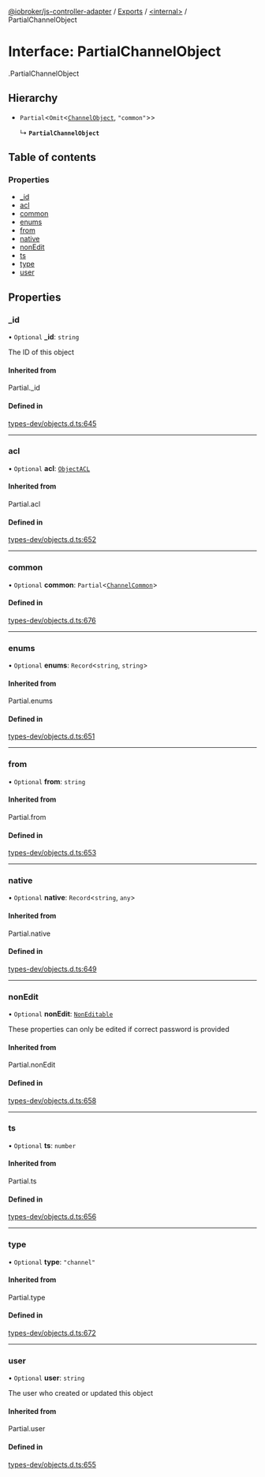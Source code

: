 [@iobroker/js-controller-adapter](../README.md) / [Exports](../modules.md) / [<internal\>](../modules/internal_.md) / PartialChannelObject

# Interface: PartialChannelObject

[<internal>](../modules/internal_.md).PartialChannelObject

## Hierarchy

- `Partial`<`Omit`<[`ChannelObject`](internal_.ChannelObject.md), ``"common"``\>\>

  ↳ **`PartialChannelObject`**

## Table of contents

### Properties

- [\_id](internal_.PartialChannelObject.md#_id)
- [acl](internal_.PartialChannelObject.md#acl)
- [common](internal_.PartialChannelObject.md#common)
- [enums](internal_.PartialChannelObject.md#enums)
- [from](internal_.PartialChannelObject.md#from)
- [native](internal_.PartialChannelObject.md#native)
- [nonEdit](internal_.PartialChannelObject.md#nonedit)
- [ts](internal_.PartialChannelObject.md#ts)
- [type](internal_.PartialChannelObject.md#type)
- [user](internal_.PartialChannelObject.md#user)

## Properties

### \_id

• `Optional` **\_id**: `string`

The ID of this object

#### Inherited from

Partial.\_id

#### Defined in

[types-dev/objects.d.ts:645](https://github.com/ioBroker/ioBroker.js-controller/blob/297e6576/packages/types-dev/objects.d.ts#L645)

___

### acl

• `Optional` **acl**: [`ObjectACL`](internal_.ObjectACL.md)

#### Inherited from

Partial.acl

#### Defined in

[types-dev/objects.d.ts:652](https://github.com/ioBroker/ioBroker.js-controller/blob/297e6576/packages/types-dev/objects.d.ts#L652)

___

### common

• `Optional` **common**: `Partial`<[`ChannelCommon`](internal_.ChannelCommon.md)\>

#### Defined in

[types-dev/objects.d.ts:676](https://github.com/ioBroker/ioBroker.js-controller/blob/297e6576/packages/types-dev/objects.d.ts#L676)

___

### enums

• `Optional` **enums**: `Record`<`string`, `string`\>

#### Inherited from

Partial.enums

#### Defined in

[types-dev/objects.d.ts:651](https://github.com/ioBroker/ioBroker.js-controller/blob/297e6576/packages/types-dev/objects.d.ts#L651)

___

### from

• `Optional` **from**: `string`

#### Inherited from

Partial.from

#### Defined in

[types-dev/objects.d.ts:653](https://github.com/ioBroker/ioBroker.js-controller/blob/297e6576/packages/types-dev/objects.d.ts#L653)

___

### native

• `Optional` **native**: `Record`<`string`, `any`\>

#### Inherited from

Partial.native

#### Defined in

[types-dev/objects.d.ts:649](https://github.com/ioBroker/ioBroker.js-controller/blob/297e6576/packages/types-dev/objects.d.ts#L649)

___

### nonEdit

• `Optional` **nonEdit**: [`NonEditable`](internal_.NonEditable.md)

These properties can only be edited if correct password is provided

#### Inherited from

Partial.nonEdit

#### Defined in

[types-dev/objects.d.ts:658](https://github.com/ioBroker/ioBroker.js-controller/blob/297e6576/packages/types-dev/objects.d.ts#L658)

___

### ts

• `Optional` **ts**: `number`

#### Inherited from

Partial.ts

#### Defined in

[types-dev/objects.d.ts:656](https://github.com/ioBroker/ioBroker.js-controller/blob/297e6576/packages/types-dev/objects.d.ts#L656)

___

### type

• `Optional` **type**: ``"channel"``

#### Inherited from

Partial.type

#### Defined in

[types-dev/objects.d.ts:672](https://github.com/ioBroker/ioBroker.js-controller/blob/297e6576/packages/types-dev/objects.d.ts#L672)

___

### user

• `Optional` **user**: `string`

The user who created or updated this object

#### Inherited from

Partial.user

#### Defined in

[types-dev/objects.d.ts:655](https://github.com/ioBroker/ioBroker.js-controller/blob/297e6576/packages/types-dev/objects.d.ts#L655)
